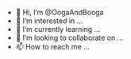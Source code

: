 - 👋 Hi, I’m @OogaAndBooga
- 👀 I’m interested in ...
- 🌱 I’m currently learning ...
- 💞️ I’m looking to collaborate on ...
- 📫 How to reach me ...

<!---
OogaAndBooga/OogaAndBooga is a ✨ special ✨ repository because its `README.md` (this file) appears on your GitHub profile.
You can click the Preview link to take a look at your changes.
--->
